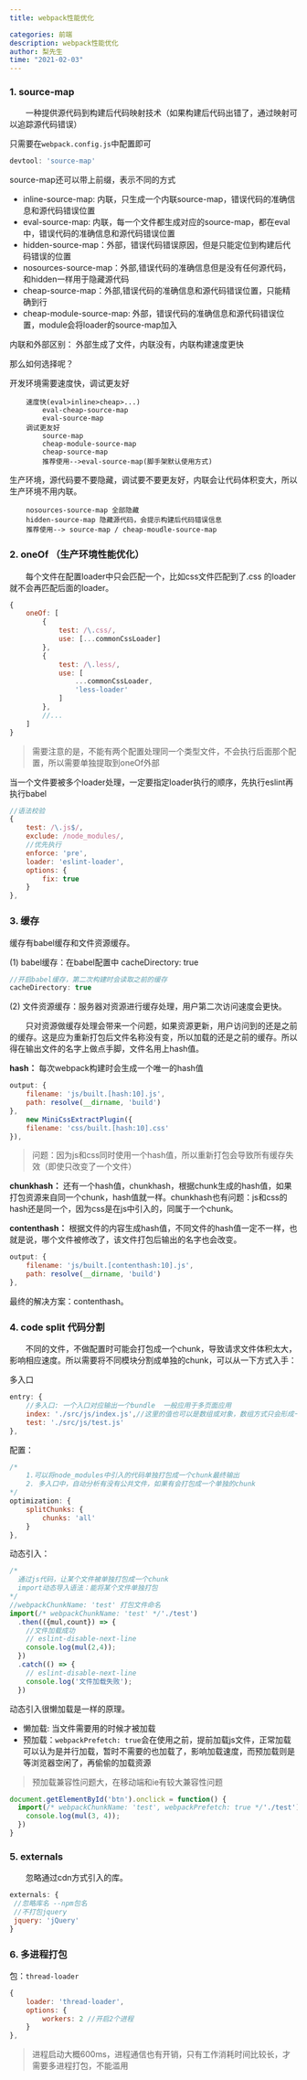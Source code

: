 ```yaml
---
title: webpack性能优化

categories: 前端
description: webpack性能优化
author: 梨先生
time: "2021-02-03"
---
```


### 1. source-map

&emsp;&emsp;一种提供源代码到构建后代码映射技术（如果构建后代码出错了，通过映射可以追踪源代码错误）

只需要在`webpack.config.js`中配置即可

```js
devtool: 'source-map'
```
source-map还可以带上前缀，表示不同的方式

* inline-source-map: 内联，只生成一个内联source-map，错误代码的准确信息和源代码错误位置
* eval-source-map: 内联，每一个文件都生成对应的source-map，都在eval中，错误代码的准确信息和源代码错误位置
* hidden-source-map：外部，错误代码错误原因，但是只能定位到构建后代码错误的位置
* nosources-source-map：外部,错误代码的准确信息但是没有任何源代码，和hidden一样用于隐藏源代码
* cheap-source-map：外部,错误代码的准确信息和源代码错误位置，只能精确到行
* cheap-module-source-map: 外部，错误代码的准确信息和源代码错误位置，module会将loader的source-map加入

内联和外部区别： 外部生成了文件，内联没有，内联构建速度更快

那么如何选择呢？

开发环境需要速度快，调试更友好

        速度快(eval>inline>cheap>...) 
            eval-cheap-source-map
            eval-source-map
        调试更友好
            source-map
            cheap-module-source-map
            cheap-source-map
            推荐使用-->eval-source-map(脚手架默认使用方式)

生产环境，源代码要不要隐藏，调试要不要更友好，内联会让代码体积变大，所以生产环境不用内联。

        nosources-source-map 全部隐藏
        hidden-source-map 隐藏源代码，会提示构建后代码错误信息
        推荐使用--> source-map / cheap-moudle-source-map

### 2. oneOf （生产环境性能优化）

&emsp;&emsp;每个文件在配置loader中只会匹配一个，比如css文件匹配到了.css 的loader就不会再匹配后面的loader。

```js
{
    oneOf: [
        {
            test: /\.css/,
            use: [...commonCssLoader]
        },
        {
            test: /\.less/,
            use: [
                ...commonCssLoader,
                'less-loader'
            ]
        },
        //...
    ]
}

```

> 需要注意的是，不能有两个配置处理同一个类型文件，不会执行后面那个配置，所以需要单独提取到oneOf外部

当一个文件要被多个loader处理，一定要指定loader执行的顺序，先执行eslint再执行babel
```js
//语法校验
{
    test: /\.js$/,
    exclude: /node_modules/,
    //优先执行
    enforce: 'pre',
    loader: 'eslint-loader',
    options: {
        fix: true
    }
},
```
### 3. 缓存

缓存有babel缓存和文件资源缓存。

(1) babel缓存：在babel配置中 cacheDirectory: true

```js
//开启babel缓存，第二次构建时会读取之前的缓存
cacheDirectory: true
```

(2) 文件资源缓存：服务器对资源进行缓存处理，用户第二次访问速度会更快。

&emsp;&emsp;只对资源做缓存处理会带来一个问题，如果资源更新，用户访问到的还是之前的缓存。这是应为重新打包后文件名称没有变，所以加载的还是之前的缓存。所以得在输出文件的名字上做点手脚，文件名用上hash值。

**hash：** 每次webpack构建时会生成一个唯一的hash值
```js
output: {
    filename: 'js/built.[hash:10].js',
    path: resolve(__dirname, 'build')
},
    new MiniCssExtractPlugin({
    filename: 'css/built.[hash:10].css'
}),
```
 > 问题：因为js和css同时使用一个hash值，所以重新打包会导致所有缓存失效（即使只改变了一个文件）

**chunkhash：** 还有一个hash值，chunkhash，根据chunk生成的hash值，如果打包资源来自同一个chunk，hash值就一样。chunkhash也有问题：js和css的hash还是同一个，因为css是在js中引入的，同属于一个chunk。
  
**contenthash：** 根据文件的内容生成hash值，不同文件的hash值一定不一样，也就是说，哪个文件被修改了，该文件打包后输出的名字也会改变。


```js
output: {
    filename: 'js/built.[contenthash:10].js',
    path: resolve(__dirname, 'build')
},
```
最终的解决方案：contenthash。

### 4. code split 代码分割

&emsp;&emsp;不同的文件，不做配置时可能会打包成一个chunk，导致请求文件体积太大，影响相应速度。所以需要将不同模块分割成单独的chunk，可以从一下方式入手：

多入口
```js
entry: {
    //多入口: 一个入口对应输出一个bundle  一般应用于多页面应用
    index: './src/js/index.js',//这里的值也可以是数组或对象，数组方式只会形成一个chunk
    test: './src/js/test.js'
},
```
配置：

```js
/* 
    1.可以将node_modules中引入的代码单独打包成一个chunk最终输出
    2. 多入口中，自动分析有没有公共文件，如果有会打包成一个单独的chunk
*/
optimization: {
    splitChunks: {
        chunks: 'all'
    }
},
```

动态引入：

```js
/* 
  通过js代码，让某个文件被单独打包成一个chunk
  import动态导入语法：能将某个文件单独打包
*/
//webpackChunkName: 'test' 打包文件命名
import(/* webpackChunkName: 'test' */'./test')
  .then(({mul,count}) => {
    //文件加载成功
    // eslint-disable-next-line
    console.log(mul(2,4));
  })
  .catch(() => {
    // eslint-disable-next-line
    console.log('文件加载失败');
  })
```
动态引入很懒加载是一样的原理。

* 懒加载: 当文件需要用的时候才被加载
* 预加载：`webpackPrefetch: true`会在使用之前，提前加载js文件，正常加载可以认为是并行加载，暂时不需要的也加载了，影响加载速度，而预加载则是等浏览器空闲了，再偷偷的加载资源
> 预加载兼容性问题大，在移动端和ie有较大兼容性问题

```js
document.getElementById('btn').onclick = function() {
  import(/* webpackChunkName: 'test', webpackPrefetch: true */'./test').then(({mul}) => {
    console.log(mul(3, 4));
  })
}
```

### 5. externals

&emsp;&emsp;忽略通过cdn方式引入的库。

```js
externals: {
 //忽略库名 --npm包名
 //不打包jquery
 jquery: 'jQuery'
}
```

### 6. 多进程打包

包：`thread-loader`

```js
{
    loader: 'thread-loader',
    options: {
        workers: 2 //开启2个进程
    }
},
```
> 进程启动大概600ms，进程通信也有开销，只有工作消耗时间比较长，才需要多进程打包，不能滥用